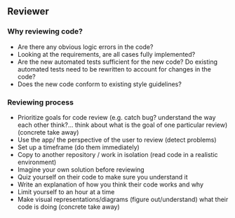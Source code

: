 
## Reviewer

### Why reviewing code?

 - Are there any obvious logic errors in the code?
 - Looking at the requirements, are all cases fully implemented?
 - Are the new automated tests sufficient for the new code? Do existing automated tests need to be rewritten to account for changes in the code?
 - Does the new code conform to existing style guidelines?

### Reviewing process

  - Prioritize goals for code review (e.g. catch bug? understand the way each other think?... think about what is the goal of one     particular review) (concrete take away)  
  - Use the app/ the perspective of the user to review (detect problems)  
  - Set up a timeframe (do them immediately)  
  - Copy to another repository / work in isolation (read code in a realistic environment)  
  - Imagine your own solution before reviewing  
  - Quiz yourself on their code to make sure you understand it
  - Write an explanation of how you think their code works and why
  - Limit yourself to an hour at a time
  - Make visual representations/diagrams (figure out/understand) what their code is doing (concrete take away)  


